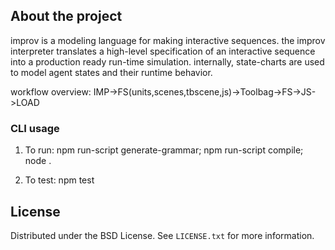 ## About the project
improv is a modeling language for making interactive sequences. the improv interpreter translates a high-level specification of an interactive sequence into a production ready run-time simulation. internally, state-charts are used to model agent states and their runtime behavior.

workflow overview: IMP->FS(units,scenes,tbscene,js)->Toolbag->FS->JS->LOAD

### CLI usage
1) To run:
	npm run-script generate-grammar; npm run-script compile; node .

2) To test:
	npm test

## License

Distributed under the BSD License. See `LICENSE.txt` for more information.
